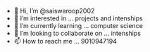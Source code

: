 - 👋 Hi, I’m @saiswaroop2002
- 👀 I’m interested in ... projects and intenships
- 🌱 I’m currently learning ... computer science
- 💞️ I’m looking to collaborate on ... intenships
- 📫 How to reach me ... 9010947194

<!---
saiswaroop2002/saiswaroop2002 is a ✨ special ✨ repository because its `README.md` (this file) appears on your GitHub profile.
You can click the Preview link to take a look at your changes.
--->
